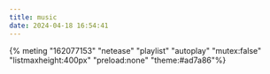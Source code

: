 ```yaml
---
title: music
date: 2024-04-18 16:54:41
---
```


{% meting "162077153" "netease" "playlist" "autoplay" "mutex:false" "listmaxheight:400px" "preload:none" "theme:#ad7a86"%}

